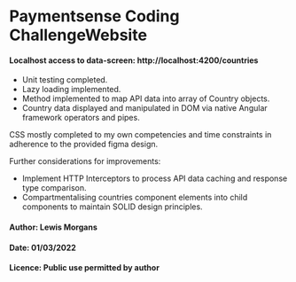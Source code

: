 # Paymentsense Coding ChallengeWebsite

#### Localhost access to data-screen: http://localhost:4200/countries

- Unit testing completed. 
- Lazy loading implemented. 
- Method implemented to map API data into array of Country objects.
- Country data displayed and manipulated in DOM via native Angular framework operators and pipes.

CSS mostly completed to my own competencies and time constraints in adherence to the provided figma design.

Further considerations for improvements:

- Implement HTTP Interceptors to process API data caching and response type comparison.
- Compartmentalising countries component elements into child components to maintain SOLID design principles.

#### Author: Lewis Morgans

#### Date: 01/03/2022

#### Licence: Public use permitted by author


